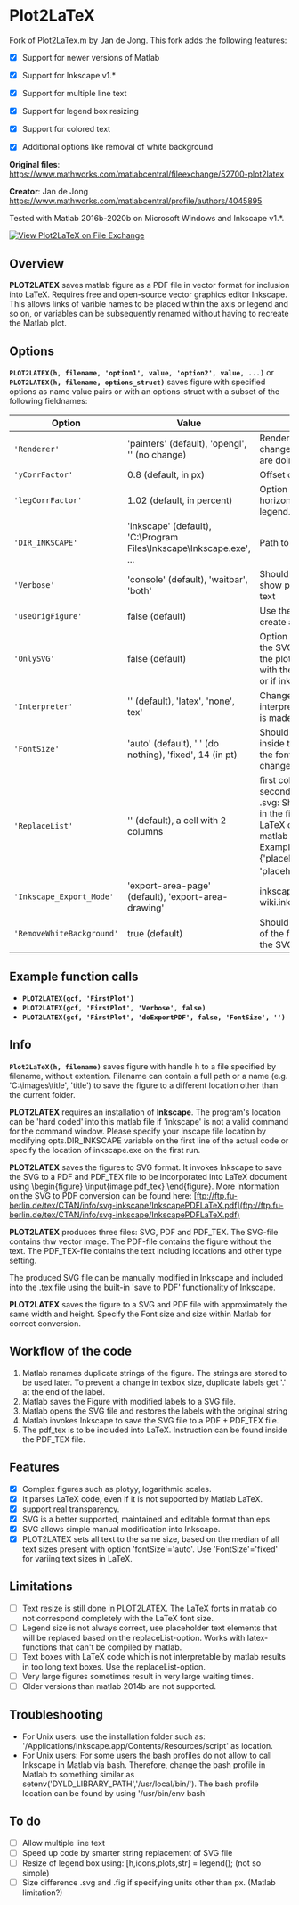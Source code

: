 # Plot2LaTeX

Fork of Plot2LaTex.m by Jan de Jong. This fork adds the following features:

- [x] Support for newer versions of Matlab
- [x] Support for Inkscape v1.*
- [x] Support for multiple line text
- [x] Support for legend box resizing
- [x] Support for colored text
- [x] Additional options like removal of white background


**Original files**: https://www.mathworks.com/matlabcentral/fileexchange/52700-plot2latex

**Creator**: Jan de Jong https://www.mathworks.com/matlabcentral/profile/authors/4045895

Tested with Matlab 2016b-2020b on Microsoft Windows and Inkscape v1.*.

[![View Plot2LaTeX on File Exchange](https://www.mathworks.com/matlabcentral/images/matlab-file-exchange.svg)](https://de.mathworks.com/matlabcentral/fileexchange/108554-plot2latex)

## Overview

**PLOT2LATEX** saves matlab figure as a PDF file in vector format for inclusion into LaTeX. Requires free and open-source vector graphics editor Inkscape. This allows links of varible names to be placed within the axis or legend and so on, or variables can be subsequently renamed without having to recreate the Matlab plot.

## Options

**`PLOT2LATEX(h, filename, 'option1', value, 'option2', value, ...)`** or **`PLOT2LATEX(h, filename, options_struct)`** saves figure with specified options as name value pairs or with an options-struct with a subset of the following fieldnames:

| Option | Value | Discription |
| --- | --- | --- |
| `'Renderer'` | 'painters' (default), 'opengl', '' (no change)| Renderer of the figure. Only change if you know what you are doing.|
| `'yCorrFactor'`| 0.8 (default, in px)| Offset of all text in y-direction.|
| `'legCorrFactor'`| 1.02 (default, in percent)| Option for manually correct the horizontal size of a (vertical) legend.|
| `'DIR_INKSCAPE'`| 'inkscape' (default), 'C:\Program Files\Inkscape\Inkscape.exe', ... |Path to inkscape.exe|
| `'Verbose'`| 'console' (default), 'waitbar', 'both'| Should a waitbar appear to show progress or a console text|
| `'useOrigFigure'`| false (default)| Use the original figure or create a copy?|
| `'OnlySVG'`| false (default)| Option to stop after creating the SVG file. Can be used, if the plots are used as SVG files with the package SVG in LaTeX or if inkscape is not installed.|
| `'Interpreter'`| '' (default), 'latex', 'none', tex'| Changes the matlab text interpreter, if empty no change is made.|
| `'FontSize'`| 'auto' (default), ' ' (do nothing), 'fixed', 14 (in pt)|Should be equal to the font size inside the document, use '' if the font size should not be changed beforehand.|
| `'ReplaceList'`| '' (default), a cell with 2 columns|first column: text in figure, second column: new text in .svg: Should a placeholder text in the figure be replaced with a LaTeX command that e.g. matlab can't correctly display? Example : {'placeholder','\acr{thickness}'; 'placeholder2','$\exp{-4r^2}$'}|
| `'Inkscape_Export_Mode'`| 'export-area-page' (default), 'export-area-drawing'| inkscape export options, see wiki.inkscape.org|
| `'RemoveWhiteBackground'`| true (default)| Should the white background of the figure be removed from the SVG file?|

## Example function calls

- **`PLOT2LATEX(gcf, 'FirstPlot')`**
- **`PLOT2LATEX(gcf, 'FirstPlot', 'Verbose', false)`**
- **`PLOT2LATEX(gcf, 'FirstPlot', 'doExportPDF', false, 'FontSize', '')`**

## Info

**`Plot2LaTeX(h, filename)`** saves figure with handle h to a file specified by filename, without extention. Filename can contain a full path or a name (e.g. 'C:\images\title', 'title') to save the figure to a different location other than the current folder.

**PLOT2LATEX** requires an installation of **Inkscape**. The program's location can be 'hard coded' into this matlab file if 'inkscape' is not a valid command for the command window. Please specify your inscape file location by modifying opts.DIR_INKSCAPE variable on the first line of the actual code or specify the location of inkscape.exe on the first run.

**PLOT2LATEX** saves the figures to SVG format. It invokes Inkscape to save the SVG to a PDF and PDF_TEX file to be incorporated into LaTeX document using \begin{figure} \input{image.pdf_tex} \end{figure}.  More information on the SVG to PDF conversion can be found here:
[ftp://ftp.fu-berlin.de/tex/CTAN/info/svg-inkscape/InkscapePDFLaTeX.pdf](ftp://ftp.fu-berlin.de/tex/CTAN/info/svg-inkscape/InkscapePDFLaTeX.pdf)

**PLOT2LATEX** produces three files: SVG, PDF and PDF_TEX. The SVG-file contains thw vector image. The PDF-file contains the figure without the text. The PDF_TEX-file contains the text including locations and other type setting.

The produced SVG file can be manually modified in Inkscape and included into the .tex file using the built-in 'save to PDF' functionality of Inkscape.

**PLOT2LATEX** saves the figure to a SVG and PDF file with approximately the same width and height. Specify the Font size and size within Matlab for correct conversion.

## Workflow of the code

1. Matlab renames duplicate strings of the figure. The strings are stored to be used later. To prevent a change in texbox size, duplicate labels get '.' at the end of the label.
2. Matlab saves the Figure with modified labels to a SVG file.
3. Matlab opens the SVG file and restores the labels with the original string
4. Matlab invokes Inkscape to save the SVG file to a PDF + PDF_TEX file.
5. The pdf_tex is to be included into LaTeX. Instruction can be found inside the PDF_TEX file.

## Features

- [x] Complex figures such as plotyy, logarithmic scales.
- [x] It parses LaTeX code, even if it is not supported by Matlab LaTeX.
- [x] support real transparency.
- [x] SVG is a better supported, maintained and editable format than eps
- [x] SVG allows simple manual modification into Inkscape.
- [x] PLOT2LATEX sets all text to the same size, based on the median of all text sizes present with option 'fontSize'='auto'. Use 'FontSize'='fixed' for variing text sizes in LaTeX.

## Limitations

- [ ] Text resize is still done in PLOT2LATEX. The LaTeX fonts in matlab do not correspond completely with the LaTeX font size.
- [ ] Legend size is not always correct, use placeholder text elements that will be replaced based on the replaceList-option. Works with latex-functions that can't be compiled by matlab.
- [ ] Text boxes with LaTeX code which is not interpretable by matlab results in too long text boxes. Use the replaceList-option.
- [ ] Very large figures sometimes result in very large waiting times.
- [ ] Older versions than matlab 2014b are not supported.

## Troubleshooting

- For Unix users: use the installation folder such as:
'/Applications/Inkscape.app/Contents/Resources/script' as location.
- For Unix users: For some users the bash profiles do not allow to call Inkscape in Matlab via bash. Therefore, change the bash profile in Matlab to something similar as setenv('DYLD_LIBRARY_PATH','/usr/local/bin/').
The bash profile location can be found by using '/usr/bin/env bash'

## To do

- [ ] Allow multiple line text
- [ ] Speed up code by smarter string replacement of SVG file
- [ ] Resize of legend box using: [h,icons,plots,str] = legend(); (not so simple)
- [ ] Size difference .svg and .fig if specifying units other than px. (Matlab limitation?)
